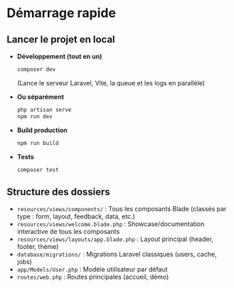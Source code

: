 # Démarrage rapide

## Lancer le projet en local

- **Développement (tout en un)**
  ```bash
  composer dev
  ```
  (Lance le serveur Laravel, Vite, la queue et les logs en parallèle)

- **Ou séparément**
  ```bash
  php artisan serve
  npm run dev
  ```

- **Build production**
  ```bash
  npm run build
  ```

- **Tests**
  ```bash
  composer test
  ```

## Structure des dossiers

- `resources/views/components/` : Tous les composants Blade (classés par type : form, layout, feedback, data, etc.)
- `resources/views/welcome.blade.php` : Showcase/documentation interactive de tous les composants
- `resources/views/layouts/app.blade.php` : Layout principal (header, footer, thème)
- `database/migrations/` : Migrations Laravel classiques (users, cache, jobs)
- `app/Models/User.php` : Modèle utilisateur par défaut
- `routes/web.php` : Routes principales (accueil, démo) 